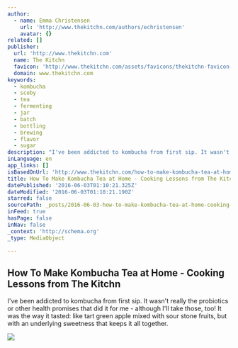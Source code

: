 ```yaml
---
author:
  - name: Emma Christensen
    url: 'http://www.thekitchn.com/authors/echristensen'
    avatar: {}
related: []
publisher:
  url: 'http://www.thekitchn.com'
  name: The Kitchn
  favicon: 'http://www.thekitchn.com/assets/favicons/thekitchn-favicon-e51f32ee82b654198166dd1fae8e39eaac7bde4926c204b3a1512d8bdfdcf79e.ico'
  domain: www.thekitchn.com
keywords:
  - kombucha
  - scoby
  - tea
  - fermenting
  - jar
  - batch
  - bottling
  - brewing
  - flavor
  - sugar
description: "I've been addicted to kombucha from first sip. It wasn't really the probiotics or other health promises that did it for me - although I'll take those, too! It was the way it tasted: like tart green apple mixed with sour stone fruits, but with an underlying sweetness that keeps it all together."
inLanguage: en
app_links: []
isBasedOnUrl: 'http://www.thekitchn.com/how-to-make-kombucha-tea-at-home-cooking-lessons-from-the-kitchn-173858'
title: How To Make Kombucha Tea at Home - Cooking Lessons from The Kitchn
datePublished: '2016-06-03T01:10:21.325Z'
dateModified: '2016-06-03T01:10:21.190Z'
starred: false
sourcePath: _posts/2016-06-03-how-to-make-kombucha-tea-at-home-cooking-lessons-from-the.md
inFeed: true
hasPage: false
inNav: false
_context: 'http://schema.org'
_type: MediaObject

---
```

<article style=""><h1>How To Make Kombucha Tea at Home - Cooking Lessons from The Kitchn</h1><p>I've been addicted to kombucha from first sip. It wasn't really the probiotics or other health promises that did it for me - although I'll take those, too! It was the way it tasted: like tart green apple mixed with sour stone fruits, but with an underlying sweetness that keeps it all together.</p><img src="http://p-fst1.pixstatic.com/5527e0892a099a5832007741/_w.1500_s.fit_/2015-04-06-Kombucha-10.jpg" /></article>
